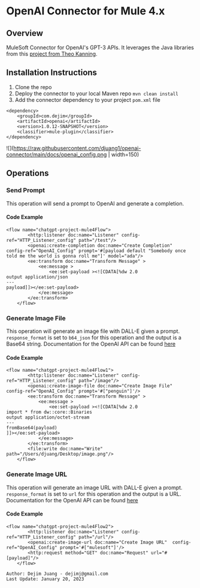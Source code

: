 # OpenAI Connector for Mule 4.x

## Overview
MuleSoft Connector for OpenAI's GPT-3 APIs. It leverages the Java libraries from this [project from Theo Kanning](https://github.com/TheoKanning/openai-java). 

## Installation Instructions

1.  Clone the repo
2.  Deploy the connector to your local Maven repo  `mvn clean install`
3.  Add the connector dependency to your project `pom.xml` file

```
<dependency>
    <groupId>com.dejim</groupId>
    <artifactId>openai</artifactId>
    <version>1.0.12-SNAPSHOT</version>
    <classifier>mule-plugin</classifier>
</dependency>
```

![](https://raw.githubusercontent.com/djuang1/openai-connector/main/docs/openai_config.png | width=150)

## Operations

### Send Prompt

This operation will send a prompt to OpenAI and generate a completion.

#### Code Example
```
<flow name="chatgpt-project-mule4Flow">
		<http:listener doc:name="Listener" config-ref="HTTP_Listener_config" path="/test"/>
		<openai:create-completion doc:name="Create Completion"  config-ref="OpenAI_Config" prompt='#[payload default "Somebody once told me the world is gonna roll me"]' model="ada"/>
		<ee:transform doc:name="Transform Message" >
			<ee:message >
				<ee:set-payload ><![CDATA[%dw 2.0
output application/json
---
payload]]></ee:set-payload>
			</ee:message>
		</ee:transform>
	</flow>
```


### Generate Image File

This operation will generate an image file with DALL-E given a prompt. `response_format` is set to `b64_json` for this operation and the output is a Base64 string. Documentation for the OpenAI API can be found [here](https://beta.openai.com/docs/api-reference/images/create)

#### Code Example
```
<flow name="chatgpt-project-mule4Flow1">
		<http:listener doc:name="Listener" config-ref="HTTP_Listener_config" path="/image"/>
		<openai:create-image-file doc:name="Create Image File"  config-ref="OpenAI_Config" prompt='#["penguin"]'/>
		<ee:transform doc:name="Transform Message" >
			<ee:message >
				<ee:set-payload ><![CDATA[%dw 2.0
import * from dw::core::Binaries
output application/octet-stream
---
fromBase64(payload)
]]></ee:set-payload>
			</ee:message>
		</ee:transform>
		<file:write doc:name="Write" path="/Users/djuang/Desktop/image.png"/>
	</flow>
```

### Generate Image URL

This operation will generate an image URL with DALL-E given a prompt. `response_format` is set to `url` for this operation and the output is a URL. Documentation for the OpenAI API can be found [here](https://beta.openai.com/docs/api-reference/images/create)

#### Code Example
```
<flow name="chatgpt-project-mule4Flow2">
		<http:listener doc:name="Listener" config-ref="HTTP_Listener_config" path="/url"/>
		<openai:create-image-url doc:name="Create Image URL"  config-ref="OpenAI_Config" prompt='#["mulesoft"]'/>
		<http:request method="GET" doc:name="Request" url="#[payload]"/>
	</flow>
```

```
Author: Dejim Juang - dejimj@gmail.com
Last Update: January 20, 2023
```
